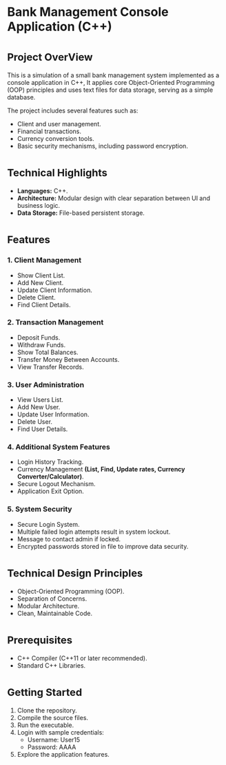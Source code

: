
# Bank Management Console Application (C++)
<h1 align="left"><sub> Project OverView </sub></h1>

This is a simulation of a small bank management system implemented as a console application in C++, 
It applies core Object-Oriented Programming (OOP) principles and uses text files for data storage, serving as a simple database.

The project includes several features such as:
- Client and user management.
- Financial transactions.
- Currency conversion tools.
- Basic security mechanisms, including password encryption.

<h1 align="left"><sub> Technical Highlights </sub></h1>

- **Languages:** C++.
- **Architecture:** Modular design with clear separation between UI and business logic.
- **Data Storage:** File-based persistent storage.
  
<h1 align="left"><sub> Features </sub></h1>

<h3>1. Client Management</h3>

- Show Client List.
- Add New Client.
- Update Client Information.
- Delete Client.
- Find Client Details.

<h3>2. Transaction Management</h3>

- Deposit Funds.
- Withdraw Funds.
- Show Total Balances.
- Transfer Money Between Accounts.
- View Transfer Records.

<h3>3. User Administration</h3>

- View Users List.
- Add New User.
- Update User Information.
- Delete User.
- Find User Details.

<h3>4. Additional System Features</h3>

- Login History Tracking.
- Currency Management **(List, Find, Update rates, Currency Converter/Calculator)**.
- Secure Logout Mechanism.
- Application Exit Option.

<h3>5. System Security</h3>

- Secure Login System.
- Multiple failed login attempts result in system lockout.
- Message to contact admin if locked.
- Encrypted passwords stored in file to improve data security.

<h1 align="left"><sub> Technical Design Principles </sub></h1>

- Object-Oriented Programming (OOP).
- Separation of Concerns.
- Modular Architecture.
- Clean, Maintainable Code.

<h1 align="left"><sub> Prerequisites </sub></h1>

- C++ Compiler (C++11 or later recommended).
- Standard C++ Libraries.

<h1 align="left"><sub> Getting Started </sub></h1>

1. Clone the repository.
2. Compile the source files.
3. Run the executable.
4. Login with sample credentials:
    - Username: User15
    - Password: AAAA
5. Explore the application features.


